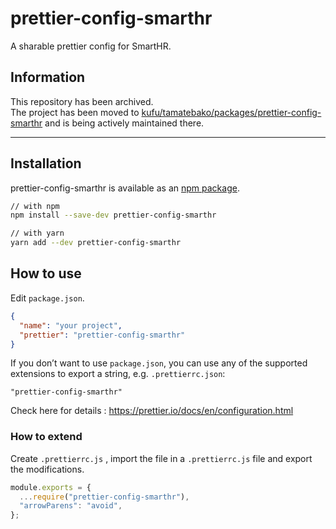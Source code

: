 # prettier-config-smarthr

A sharable prettier config for SmartHR.

## Information

This repository has been archived.  
The project has been moved to [kufu/tamatebako/packages/prettier-config-smarthr](https://github.com/kufu/tamatebako/tree/master/packages/prettier-config-smarthr) and is being actively maintained there.

---

## Installation

prettier-config-smarthr is available as an  [npm package](https://www.npmjs.com/package/prettier-config-smarthr).

```sh
// with npm
npm install --save-dev prettier-config-smarthr

// with yarn
yarn add --dev prettier-config-smarthr
```

## How to use

Edit `package.json`.

```json
{
  "name": "your project",
  "prettier": "prettier-config-smarthr"
}
```

If you don’t want to use `package.json`, you can use any of the supported extensions to export a string, e.g. `.prettierrc.json`:

```
"prettier-config-smarthr"
```

Check here for details : https://prettier.io/docs/en/configuration.html

### How to extend

Create `.prettierrc.js` , import the file in a `.prettierrc.js` file and export the modifications.

```js
module.exports = {
  ...require("prettier-config-smarthr"),
  "arrowParens": "avoid",
};
```
